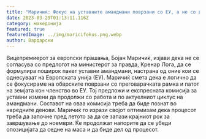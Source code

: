 ```yaml
---
title: "Маричиќ: Фокус на уставните амандмани поврзани со ЕУ, а не со други прашања"
date: 2023-03-29T01:13:11.116Z
category: македонија
featured: true
featuredImage: ../img/maricifokus.png.webp
author: Вардарски
---
```


Вицепремиерот за европски прашања, Бојан Маричиќ, изјави дека не се согласува со предлогот на министерот за правда, Кренар Лога, да се формулира поширок пакет уставни амандмани, настрана од оние кои се однесуваат на Европската унија (ЕУ). Маричиќ смета дека е логично да се фокусираме на обврските поврзани со преговарачката рамка и патот на земјата кон членство во ЕУ. Тој предложи и експресната комисија за уставни измени да продолжи со работа и по актуелниот циклус на амандмани. Составот на оваа комисија треба да биде познат во наредните денови. Маричиќ го изрази својот оптимизам дека процесот треба да започне пред летото за да се запази крајниот рок за завршување до ноември. Ќе продолжат напорите да се убеди опозицијата да седне на маса и да биде дел од процесот.
